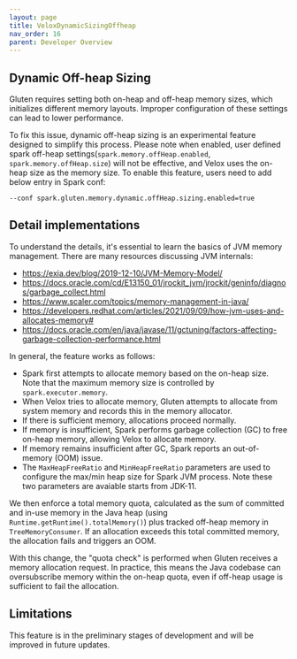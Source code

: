```yaml
---
layout: page
title: VeloxDynamicSizingOffheap
nav_order: 16
parent: Developer Overview
---
```


## Dynamic Off-heap Sizing
Gluten requires setting both on-heap and off-heap memory sizes, which initializes different memory layouts. Improper configuration of these settings can lead to lower performance. 

To fix this issue, dynamic off-heap sizing is an experimental feature designed to simplify this process. Please note when enabled, user defined spark off-heap settings(`spark.memory.offHeap.enabled`, `spark.memory.offHeap.size`) will not be effective, and Velox uses the on-heap size as the memory size.
To enable this feature, users need to add below entry in Spark conf:
```
--conf spark.gluten.memory.dynamic.offHeap.sizing.enabled=true 
```

## Detail implementations
To understand the details, it's essential to learn the basics of JVM memory management. There are many resources discussing JVM internals:
- https://exia.dev/blog/2019-12-10/JVM-Memory-Model/
- https://docs.oracle.com/cd/E13150_01/jrockit_jvm/jrockit/geninfo/diagnos/garbage_collect.html
- https://www.scaler.com/topics/memory-management-in-java/
- https://developers.redhat.com/articles/2021/09/09/how-jvm-uses-and-allocates-memory#
- https://docs.oracle.com/en/java/javase/11/gctuning/factors-affecting-garbage-collection-performance.html

In general, the feature works as follows:

- Spark first attempts to allocate memory based on the on-heap size. Note that the maximum memory size is controlled by `spark.executor.memory`.
- When Velox tries to allocate memory, Gluten attempts to allocate from system memory and records this in the memory allocator.
- If there is sufficient memory, allocations proceed normally.
- If memory is insufficient, Spark performs garbage collection (GC) to free on-heap memory, allowing Velox to allocate memory.
- If memory remains insufficient after GC, Spark reports an out-of-memory (OOM) issue.
- The `MaxHeapFreeRatio` and `MinHeapFreeRatio` parameters are used to configure the max/min heap size for Spark JVM process. Note these two parameters are avaiable starts from JDK-11.

We then enforce a total memory quota, calculated as the sum of committed and in-use memory in the Java heap (using `Runtime.getRuntime().totalMemory()`) plus tracked off-heap memory in `TreeMemoryConsumer`. If an allocation exceeds this total committed memory, the allocation fails and triggers an OOM.

With this change, the "quota check" is performed when Gluten receives a memory allocation request. In practice, this means the Java codebase can oversubscribe memory within the on-heap quota, even if off-heap usage is sufficient to fail the allocation.

## Limitations

This feature is in the preliminary stages of development and will be improved in future updates.